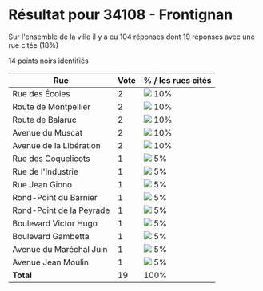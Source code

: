 # Résultat pour 34108 - Frontignan

Sur l'ensemble de la ville il y a eu 104 réponses dont 19 réponses avec une rue citée (18%)

14 points noirs identifiés

| Rue | Vote | % / les rues cités|
|-----|------|-------------------|
| Rue des Écoles | 2 | <img src="../../img/bar_10.gif" />&nbsp;10%|
| Route de Montpellier | 2 | <img src="../../img/bar_10.gif" />&nbsp;10%|
| Route de Balaruc | 2 | <img src="../../img/bar_10.gif" />&nbsp;10%|
| Avenue du Muscat | 2 | <img src="../../img/bar_10.gif" />&nbsp;10%|
| Avenue de la Libération | 2 | <img src="../../img/bar_10.gif" />&nbsp;10%|
| Rue des Coquelicots | 1 | <img src="../../img/bar_5.gif" />&nbsp;5%|
| Rue de l'Industrie | 1 | <img src="../../img/bar_5.gif" />&nbsp;5%|
| Rue Jean Giono | 1 | <img src="../../img/bar_5.gif" />&nbsp;5%|
| Rond-Point du Barnier | 1 | <img src="../../img/bar_5.gif" />&nbsp;5%|
| Rond-Point de la Peyrade | 1 | <img src="../../img/bar_5.gif" />&nbsp;5%|
| Boulevard Victor Hugo | 1 | <img src="../../img/bar_5.gif" />&nbsp;5%|
| Boulevard Gambetta | 1 | <img src="../../img/bar_5.gif" />&nbsp;5%|
| Avenue du Maréchal Juin | 1 | <img src="../../img/bar_5.gif" />&nbsp;5%|
| Avenue Jean Moulin | 1 | <img src="../../img/bar_5.gif" />&nbsp;5%|
| **Total** | 19 | 100%|
